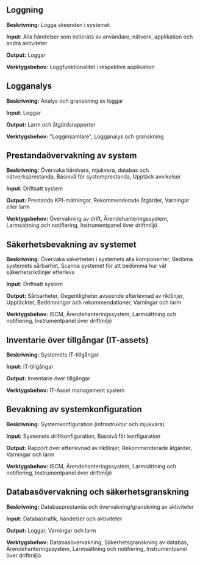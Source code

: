## Loggning
**Beskrivning:**
Logga skeenden i systemet

**Input:**
Alla händelser som initierats av användare, nätverk, applikation och andra aktiviteter

**Output:**
Loggar

**Verktygsbehov:**
Loggfunktionalitet i respektive applikation


## Logganalys
**Beskrivning:**
Analys och granskning av loggar 

**Input:**
Loggar

**Output:**
Larm och åtgärdsrapporter

**Verktygsbehov:**
"Logginsamlare", Logganalys och granskning


## Prestandaövervakning av system
**Beskrivning:**
Övervaka hårdvara, mjukvara, databas och nätverksprestanda, Basnivå för systemprestanda, Upptäck avvikelser

**Input:**
Driftsatt system

**Output:**
Prestanda KPI-mätningar, Rekommenderade åtgärder, Varningar eller larm

**Verktygsbehov:**
Övervakning av drift, Ärendehanteringssystem, Larmsättning och notifiering, Instrumentpanel över driftmiljö


## Säkerhetsbevakning av systemet
**Beskrivning:**
Övervaka säkerheten i systemets alla komponenter, Bedöma systemets sårbarhet, Scanna systemet för att bedömma hur väl säkerhetsriktlinjer efterlevs

**Input:**
Driftsatt system

**Output:**
Sårbarheter, Oegentligheter avseende efterlevnad av riktlinjer, Upptäckter, Bedömningar och rekommendationer, Varningar och larm

**Verktygsbehov:**
ISCM, Ärendehanteringssystem, Larmsättning och notifiering, Instrumentpanel över driftmiljö


## Inventarie över tillgångar (IT-assets)
**Beskrivning:**
Systemets IT-tillgångar

**Input:**
IT-tillgångar

**Output:**
Inventarie över tillgångar

**Verktygsbehov:**
IT-Asset management system


## Bevakning av systemkonfiguration
**Beskrivning:**
Systemkonfiguration (infrastruktur och mjukvara)

**Input:**
Systemets driftkonfiguration, Basnivå för konfiguration

**Output:**
Rapport över efterlevnad av riktlinjer, Rekommenderade åtgärder, Varningar och larm

**Verktygsbehov:**
ISCM, Ärendehanteringssystem, Larmsättning och notifiering, Instrumentpanel över driftmiljö


## Databasövervakning och säkerhetsgranskning
**Beskrivning:**
Databasprestanda och övervakning/granskning av aktiviteter

**Input:**
Databastrafik, händelser och aktiviteter

**Output:**
Loggar, Varningar och larm

**Verktygsbehov:**
Databasövervakning, Säkerhetsgranskning av databas, Ärendehanteringssystem, Larmsättning och notifiering, Instrumentpanel över driftmiljö